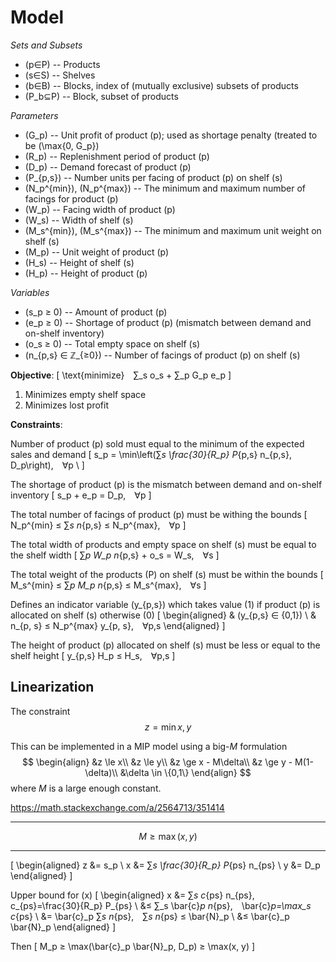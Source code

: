 # Model
*Sets and Subsets*

- \(p∈P\) -- Products
- \(s∈S\) -- Shelves
- \(b∈B\) -- Blocks, index of (mutually exclusive) subsets of products
- \(P_b⊆P\) -- Block, subset of products

*Parameters*

- \(G_p\) -- Unit profit of product \(p\); used as shortage penalty (treated to be \(\max\{0, G_p\}\)
- \(R_p\) -- Replenishment period of product \(p\)
- \(D_p\) -- Demand forecast of product \(p\)
- \(P_{p,s}\) -- Number units per facing of product \(p\) on shelf \(s\)
- \(N_p^{min}\), \(N_p^{max}\) -- The minimum and maximum number of facings for product \(p\)
- \(W_p\) -- Facing width of product \(p\)
- \(W_s\) -- Width of shelf \(s\)
- \(M_s^{min}\), \(M_s^{max}\) -- The minimum and maximum unit weight on shelf \(s\)
- \(M_p\) -- Unit weight of product \(p\)
- \(H_s\) -- Height of shelf \(s\)
- \(H_p\) -- Height of product \(p\)

*Variables*

- \(s_p ≥ 0\) -- Amount of product \(p\)
- \(e_p ≥ 0\) -- Shortage of product \(p\) (mismatch between demand and on-shelf inventory)
- \(o_s ≥ 0\) -- Total empty space on shelf \(s\)
- \(n_{p,s} ∈ ℤ_{≥0}\) -- Number of facings of product \(p\) on shelf \(s\)

**Objective**:
\[
\text{minimize} ∑_s o_s + ∑_p G_p e_p
\]

1) Minimizes empty shelf space
2) Minimizes lost profit
<!-- 3) Places products at preferred heights \(∑_{p,s} L_p H_s n_{p,s}\) -->

<!-- TODO: can be normalized
\[
\text{minimize} \frac{c_1}{φ_1} ∑_s o_s + \frac{c_2}{φ_2} ∑_p G_p e_p,
\]
where \(c_1,c_2≥0\) and \(c_1+c_2=1\) are weight coefficients.
\[
φ_1 = \max ∑_s o_s =  ∑_s W_s \\
φ_2 = \max ∑_p G_p e_p = ∑_p G_p D_p
\]
Minimums for both objectives are \(0\) -->

**Constraints**:

Number of product \(p\) sold must equal to the minimum of the expected sales and demand
\[
s_p = \min\left(∑_s \frac{30}{R_p} P_{p,s} n_{p,s}, D_p\right), ∀p \\
\]

The shortage of product \(p\) is the mismatch between demand and on-shelf inventory
\[
s_p + e_p = D_p, ∀p
\]

The total number of facings of product \(p\) must be withing the bounds
\[
N_p^{min} ≤ ∑_s n_{p,s} ≤ N_p^{max}, ∀p
\]

<!-- \[
\begin{aligned}
y_p ∈ \{0,1\} \\
∑_p n_{p,s} ≥ y_{p}, ∀p \\
\end{aligned}
\] -->

The total width of products and empty space on shelf \(s\) must be equal to the shelf width
\[
∑_p W_p n_{p,s} + o_s = W_s, ∀s
\]

The total weight of the products \(P\) on shelf \(s\) must be within the bounds
\[
M_s^{min} ≤ ∑_p M_p n_{p,s} ≤ M_s^{max}, ∀s
\]

Defines an indicator variable \(y_{p,s}\) which takes value \(1\) if product \(p\) is allocated on shelf \(s\) otherwise \(0\)
\[
\begin{aligned}
& \(y_{p,s} ∈ \{0,1\}\) \\
& n_{p, s} ≤ N_p^{max} y_{p, s}, ∀p,s
\end{aligned}
\]

The height of product \(p\) allocated on shelf \(s\) must be less or equal to the shelf height
\[
y_{p,s} H_p ≤ H_s, ∀p,s
\]

## Linearization
The constraint $$z=\min{x, y}$$

This can be implemented in a MIP model using a big-$M$ formulation
$$
\begin{align}
 &z \le x\\
 &z \le y\\
 &z \ge x - M\delta\\
 &z \ge y - M(1-\delta)\\
 &\delta \in \{0,1\}
\end{align}
$$
where $M$ is a large enough constant.

https://math.stackexchange.com/a/2564713/351414

---

$$M≥\max(x, y)$$

---

\[
\begin{aligned}
z &= s_p \\
x &= ∑_s \frac{30}{R_p} P_{ps} n_{ps} \\
y &= D_p
\end{aligned}
\]

Upper bound for \(x\)
\[
\begin{aligned}
x &= ∑_s c_{ps} n_{ps}, c_{ps}=\frac{30}{R_p} P_{ps} \\
&≤ ∑_s \bar{c}_p n_{ps}, \bar{c}_p=\max_s c_{ps} \\
&= \bar{c}_p ∑_s n_{ps}, ∑_s n_{ps} ≤ \bar{N}_p \\
&≤ \bar{c}_p \bar{N}_p
\end{aligned}
\]

Then
\[
M_p ≥ \max(\bar{c}_p \bar{N}_p, D_p) ≥ \max(x, y)
\]
